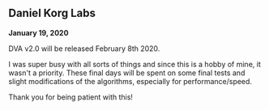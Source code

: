 ## Daniel Korg Labs

**January 19, 2020**

DVA v2.0 will be released February 8th 2020.

I was super busy with all sorts of things and since this
is a hobby of mine, it wasn't a priority. These final days
will be spent on some final tests and slight modifications
of the algorithms, especially for performance/speed.

Thank you for being patient with this! 

